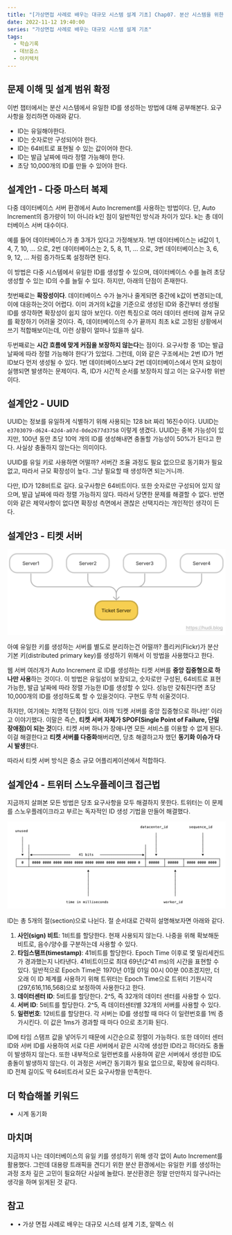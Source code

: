 ```yaml
---
title: "[가상면접 사례로 배우는 대규모 시스템 설계 기초] Chap07. 분산 시스템을 위한 유일 ID 생성기 설계"
date: 2022-11-12 19:40:00
series: "가상면접 사례로 배우는 대규모 시스템 설계 기초"
tags:
  - 학습기록
  - 데브옵스
  - 아키텍처
---
```


## 문제 이해 및 설계 범위 확정

이번 챕터에서는 분산 시스템에서 유일한 ID를 생성하는 방법에 대해 공부해본다. 요구사항을 정리하면 아래와 같다.

- ID는 유일해야한다.
- ID는 숫자로만 구성되어야 한다.
- ID는 64비트로 표현될 수 있는 값이어야 한다.
- ID는 발급 날짜에 따라 정렬 가능해야 한다.
- 초당 10,000개의 ID를 만들 수 있어야 한다.

## 설계안1 - 다중 마스터 복제

다중 데이터베이스 서버 환경에서 Auto Increment를 사용하는 방법이다. 단, Auto Increment의 증가량이 1이 아니라 k인 점이 일반적인 방식과 차이가 있다. k는 총 데이터베이스 서버 대수이다.

예를 들어 데이터베이스가 총 3개가 있다고 가정해보자. 1번 데이터베이스는 id값이 1, 4, 7, 10, … 으로, 2번 데이터베이스는 2, 5, 8, 11, … 으로, 3번 데이터베이스는 3, 6, 9, 12, … 처럼 증가하도록 설정하면 된다.

이 방법은 다중 시스템에서 유일한 ID를 생성할 수 있으며, 데이터베이스 수를 늘려 초당 생성할 수 있는 ID의 수를 늘릴 수 있다. 하지만, 아래의 단점이 존재한다.

첫번째로는 **확장성이다**. 데이터베이스 수가 늘거나 줄게되면 중간에 k값이 변경되는데, 이에 대응하는것이 어렵다. 이미 과거의 k값을 기준으로 생성된 ID와 중간부터 생성될 ID를 생각하면 확장성이 쉽지 않아 보인다. 이런 특징으로 여러 데이터 센터에 걸쳐 규모를 확장하기 어려울 것이다. 즉, 데이터베이스의 수가 끝까지 최초 k로 고정된 상황에서 쓰기 적합해보이는데, 이런 상황이 얼마나 있을까 싶다.

두번째로는 **시간 흐름에 맞게 커짐을 보장하지 않는다**는 점이다. 요구사항 중 ‘ID는 발급 날짜에 따라 정렬 가능해야 한다’가 있었다. 그런데, 이와 같은 구조에서는 2번 ID가 1번 ID보다 먼저 생성될 수 있다. 1번 데이터베이스보다 2번 데이터베이스에서 먼저 요청이 실행되면 발생하는 문제이다. 즉, ID가 시간적 순서를 보장하지 않고 이는 요구사항 위반이다.

## 설계안2 - UUID

UUID는 정보를 유일하게 식별하기 위해 사용되는 128 bit 짜리 16진수이다. UUID는 `e3703079-d624-42d4-a07d-0de2677d3758` 이렇게 생겼다. UUID는 중복 가능성이 있지만, 100년 동안 초당 10억 개의 ID를 생성해내면 충돌할 가능성이 50%가 된다고 한다. 사실상 충돌하지 않는다는 의미이다.

UUID를 유일 키로 사용하면 어떨까? 서버간 조율 과정도 필요 없으므로 동기화가 필요 없고, 따라서 규모 확장성이 높다. 그냥 필요할 때 생성하면 되는거니까.

다만, ID가 128비트로 길다. 요구사항은 64비트이다. 또한 숫자로만 구성되어 있지 않으며, 발급 날짜에 따라 정렬 가능하지 않다. 따라서 당면한 문제를 해결할 수 없다. 반면 이와 같은 제약사항이 없다면 확장성 측면에서 괜찮은 선택지라는 개인적인 생각이 든다.

## 설계안3 - 티켓 서버

![](./ticket-server.png)

아예 유일한 키를 생성하는 서버를 별도로 분리하는건 어떨까? 플리커(Flickr)가 분산 기본 키(distributed primary key)를 생성하기 위해서 이 방법을 사용했다고 한다.

웹 서버 여러개가 Auto Increment 로 ID를 생성하는 티켓 서버를 **중앙 집중형으로 하나만 사용**하는 것이다. 이 방법은 유일성이 보장되고, 숫자로만 구성된, 64비트로 표현가능한, 발급 날짜에 따라 정렬 가능한 ID를 생성할 수 있다. 성능만 갖춰진다면 초당 10,000개의 ID를 생성하도록 할 수 있을것이다. 구현도 무척 쉬울것이다.

하지만, 여기에는 치명적 단점이 있다. 아까 ‘티켓 서버를 중앙 집중형으로 하나만’ 이라고 이야기했다. 이말은 즉슨, **티켓 서버 자체가 SPOF(Single Point of Failure, 단일 장애점)이 되는 것**이다. 티켓 서버 하나가 장애나면 모든 서비스를 이용할 수 없게 된다. 이걸 해결한다고 **티켓 서버를 다중화**해버리면, 당초 해결하고자 했던 **동기화 이슈가 다시 발생**한다.

따라서 티켓 서버 방식은 중소 규모 어플리케이션에서 적합하다. 

## 설계안4 - 트위터 스노우플레이크 접근법

지금까지 살펴본 모든 방법은 당초 요구사항을 모두 해결하지 못한다. 트위터는 이 문제를 스노우플레이크라고 부르는 독자적인 ID 생성 기법을 만들어 해결했다.

![](./uuid.png)

ID는 총 5개의 절(section)으로 나뉜다. 절 순서대로 간략히 설명해보자면 아래와 같다.

1. **사인(sign) 비트**: 1비트를 할당한다. 현재 사용되지 않는다. 나중을 위해 확보해둔 비트로, 음수/양수를 구분하는데 사용할 수 있다.
2. **타임스탬프(timestamp)**: 41비트를 할당한다. Epoch Time 이후로 몇 밀리세컨드가 경과했는지 나타낸다. 41비트이므로 최대 69년(2^41 ms)의 시간을 표현할 수 있다. 일반적으로 Epoch Time은 1970년 01월 01일 00시 00분 00초겠지만, 더 오래 이 ID 체계를 사용하기 위해 트위터는 Epoch Time으로 트위터 기원시각(297,616,116,568)으로 보정하여 사용한다고 한다. 
3. **데이터센터 ID**: 5비트를 할당한다. 2^5, 즉 32개의 데이터 센터를 사용할 수 있다.
4. **서버 ID**: 5비트를 할당한다. 2^5, 즉 데이터센터별 32개의 서버를 사용할 수 있다.
5. **일련번호**: 12비트를 할당한다. 각 서버는 ID를 생성할 때 마다 이 일련번호를 1씩 증가시킨다. 이 값은 1ms가 경과할 때 마다 0으로 초기화 된다.

ID에 타임 스탬프 값을 넣어두기 때문에 시간순으로 정렬이 가능하다. 또한 데이터 센터 ID와 서버 ID를 사용하여 서로 다른 서버에서 같은 시각에 생성한 ID라고 하더라도 충돌이 발생하지 않는다. 또한 내부적으로 일련번호를 사용하여 같은 서버에서 생성한 ID도 충돌이 발생하지 않는다. 이 과정은 서버간 동기화가 필요 없으므로, 확장에 유리하다. ID 전체 길이도 딱 64비트라서 모든 요구사항을 만족한다.

## 더 학습해볼 키워드

- 시계 동기화

## 마치며

지금까지 나는 데이터베이스의 유일 키를 생성하기 위해 생각 없이 Auto Increment를 활용했다. 그런데 대용량 트래픽을 견디기 위한 분산 환경에서는 유일한 키를 생성하는 과정 조차 깊은 고민이 필요하단 사실에 놀랐다. 분산환경은 정말 만만하지 않구나라는 생각을 하며 읽게된 것 같다. 

## 참고

- • 가상 면접 사례로 배우는 대규모 시스테 설계 기초, 알렉스 쉬
